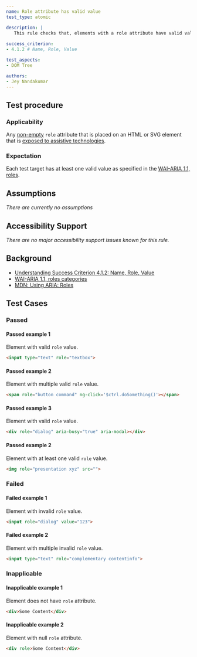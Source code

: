 ```yaml
---
name: Role attribute has valid value
test_type: atomic

description: |
   This rule checks that, elements with a role attribute have valid values
   
success_criterion:
- 4.1.2 # Name, Role, Value

test_aspects:
- DOM Tree

authors:
- Jey Nandakumar
---
```


## Test procedure

### Applicability

Any [non-empty](#non-empty) `role` attribute that is placed on an HTML or SVG element that is [exposed to assistive technologies](#exposed-to-assistive-technologies).

### Expectation

Each test target has at least one valid value as specified in the [WAI-ARIA 1.1, roles](https://www.w3.org/TR/wai-aria-1.1/#roles_categorization).

## Assumptions

*There are currently no assumptions*

## Accessibility Support

_There are no major accessibility support issues known for this rule._

## Background

- [Understanding Success Criterion 4.1.2: Name, Role, Value](https://www.w3.org/WAI/WCAG21/Understanding/name-role-value.html)
- [WAI-ARIA 1.1, roles categories](https://www.w3.org/TR/wai-aria-1.1/#roles_categorization)
- [MDN: Using ARIA: Roles](https://developer.mozilla.org/en-US/docs/Web/Accessibility/ARIA/ARIA_Techniques#Roles)

## Test Cases

### Passed

#### Passed example 1

Element with valid `role` value.

 ```html
<input type="text" role="textbox">
```

#### Passed example 2
 
Element with multiple valid `role` value.
 
```html
<span role="button command" ng-click='$ctrl.doSomething()'></span>
```

#### Passed example 3
 
Element with valid `role` value.
 
```html
<div role="dialog" aria-busy="true" aria-modal></div>
```

#### Passed example 2
 
Element with at least one valid `role` value.
 
```html
<img role="presentation xyz" src="">
```



### Failed

#### Failed example 1

Element with invalid `role` value.

```html
<input role="dialog" value="123">
```

#### Failed example 2

Element with multiple invalid `role` value.

```html
<input type="text" role="complementary contentinfo">
```

### Inapplicable

#### Inapplicable example 1

Element does not have `role` attribute.

```html
<div>Some Content</div>
```

#### Inapplicable example 2

Element with null `role` attribute.

```html
<div role>Some Content</div>
```